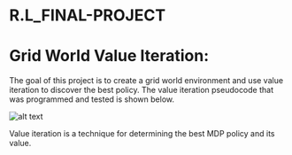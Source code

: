 # R.L_FINAL-PROJECT

# Grid World Value Iteration:
The goal of this project is to create a grid world environment and use value iteration to discover the best policy. The value iteration pseudocode that was programmed and tested is shown below.

![alt text](https://github.com/santhoshkumar170302/R.L_FINAL-PROJECT/blob/1254d827d8dde7243e93e39dbe1b3f20b4193f93/value%20iteration.png=50x50)


Value iteration is a technique for determining the best MDP policy and its value.
